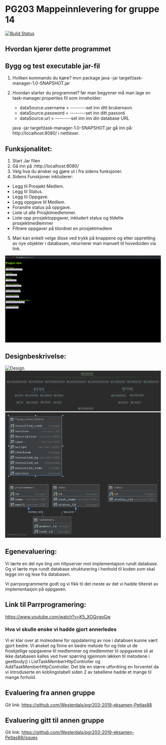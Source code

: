 # PG203 Mappeinnlevering for gruppe 14

[![Build Status](https://travis-ci.com/Westerdals/pgr203-2019-eksamen-Lazboy87.svg?token=u5uiMCxAwytqi2hpiwkt&branch=master)](https://travis-ci.com/Westerdals/pgr203-2019-eksamen-Lazboy87)




## Hvordan kjører dette programmet



## Bygg og test executable jar-fil
 
1. Hvilken kommando du kjøre?
     mvn package
     java -jar target\task-manager-1.0-SNAPSHOT.jar

   
2. Hvordan starter du programmet?
   før man begynner må man lage en task-manager.properties fil som inneholder:
   
   * dataSource.username = --------set inn ditt brukernavn
   * dataSource.password =  --------set inn ditt passord
   * dataSource.url = --------set inn inn din database URL
   
   java -jar target\task-manager-1.0-SNAPSHOT.jar
   gå inn på: http://localhost:8080/ i nettleser.

## Funksjonalitet:

1. Start Jar filen
2. Gå inn på :http://localhost:8080/
3. Velg hva du ønsker og gjøre ut i fra sidens funksjoner.
4. Sidens Funskjoner inkluderer:
* Legg til Prosjekt Medlem.
* Legg til Status.
* Legg til Oppgave.
* Legg oppgave til Medlem.
* Forandre status på oppgave.
* Liste ut alle Prosjktmedlemmer.
* Liste opp prosjektoppgaver, inkludert status og tildelte prosjektmedlemmer
* Filtrere oppgaver på tilordnet en prosjektmedlem
5. Man kan enkelt velge disse ved trykk på knappene og etter oppretting av nye objekter i databasen,
 returnerer man manuelt til hovedsiden via link.
 
![Design](./doc/indexshowcase.png)


## Designbeskrivelse:
![Design](./doc/diagram.uml)
![Design](./doc/diagram.png)
![Design](./doc/databasediagram.png)



## Egenevaluering:

Vi lærte en del nye ting om httpserver mot implementajson rundt database. 
Og vi lærte mye rundt database strukturering i henhold til koden som skal legge inn og lese fra databasen.

Vi parrporgrammerte godt og vi fikk til det meste av det vi hadde tiltenkt av implementasjon på oppgaven.

## Link til Parrprogramering:

https://www.youtube.com/watch?v=K5_XOQvgoGw




### Hva vi skulle ønske vi hadde gjort annerledes
Vi er klar over at moteodene for oppdatering av noe i databsen kunne vært gjort bedre.
Vi ønsket og finne en bedre metode for og liste ut de froskjellige oppgavene til medlemmer og medlemmer til oppgavene sli at ikke databasen kalles
 ved hver spørring igjennom løkken til metodene i geetbody() i ListTaskMemberHttpController og AddTaskMemberHttpController. 
 Det ble en større utfordring en forventet da vi introduserte en koblingstabell siden 2 av tabellene hadde et mange til mange forhold.

## Evaluering fra annen gruppe
Git link:
https://github.com/Westerdals/pgr203-2019-eksamen-Petlas88

## Evaluering gitt til annen gruppe
Git link:
https://github.com/Westerdals/pgr203-2019-eksamen-Petlas88/issues
